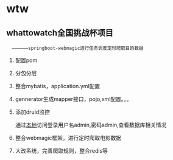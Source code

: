 # wtw
## whattowatch全国挑战杯项目
      ——————springboot-webmagic进行任务调度定时爬取目的数据
1. 配置pom
2. 分包分层
3. 整合mybatis，application.yml配置
4. gennerator生成mapper接口，pojo,xml配置。。。
5. 添加druid监控

    通过[本地](http://localhost:8080/druid/)访问登录用户名admin,密码admin,查看数据库相关情况
6. 整合webmagic框架，进行定时爬取电影数据
7. 大改系统，完善爬取规则，整合redis等



